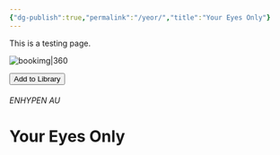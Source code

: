 ```yaml
---
{"dg-publish":true,"permalink":"/yeor/","title":"Your Eyes Only"}
---
```


This is a testing page.

![bookimg|360](/img/user/yeo/yeostorage/yeocover.webp)

<button id="library-toggle" onclick="toggleLibrary()">Add to Library</button>

###### ENHYPEN AU
# Your Eyes Only

<script>
function getBookInfo() {
  // Find the first H1 that doesn't have the navbar class
  const bookTitle = Array.from(document.querySelectorAll("h1"))
    .find(h1 => !h1.closest('nav')); // Ignore H1 inside navbar

  if (!bookTitle) return null;

  // Get the title and the current link
  const title = bookTitle.textContent.trim();
  const link = window.location.href;

  return { title, link };
}

function updateLibraryButton() {
  const bookInfo = getBookInfo();
  if (!bookInfo) return;

  const button = document.getElementById("library-toggle");
  if (!button) return;

  button.textContent = isInLibrary(bookInfo.link) ? "Remove from Library" : "Add to Library";
}

function toggleLibrary() {
  const bookInfo = getBookInfo();
  if (!bookInfo) return alert("Book info not found.");

  let library = getLibrary();
  const existingBook = library.find(book => book.link === bookInfo.link);

  if (existingBook) {
    library = library.filter(book => book.link !== bookInfo.link);
    alert("Removed from your library.");
  } else {
    library.unshift(bookInfo);
    alert("Book added to your library!");
  }

  saveLibrary(library);
  updateLibraryButton();
}

document.addEventListener("DOMContentLoaded", () => {
  updateLibraryButton();
});
</script>